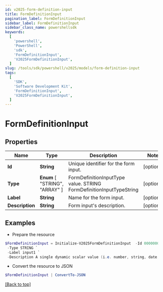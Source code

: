 ```yaml
---
id: v2025-form-definition-input
title: FormDefinitionInput
pagination_label: FormDefinitionInput
sidebar_label: FormDefinitionInput
sidebar_class_name: powershellsdk
keywords:
  [
    'powershell',
    'PowerShell',
    'sdk',
    'FormDefinitionInput',
    'V2025FormDefinitionInput',
  ]
slug: /tools/sdk/powershell/v2025/models/form-definition-input
tags:
  [
    'SDK',
    'Software Development Kit',
    'FormDefinitionInput',
    'V2025FormDefinitionInput',
  ]
---
```


# FormDefinitionInput

## Properties

| Name | Type | Description | Notes |
| --- | --- | --- | --- |
| **Id** | **String** | Unique identifier for the form input. | [optional] |
| **Type** | **Enum** [ "STRING", "ARRAY" ] | FormDefinitionInputType value. STRING FormDefinitionInputTypeString | [optional] |
| **Label** | **String** | Name for the form input. | [optional] |
| **Description** | **String** | Form input's description. | [optional] |

## Examples

- Prepare the resource

```powershell
$FormDefinitionInput = Initialize-V2025FormDefinitionInput  -Id 00000000-0000-0000-0000-000000000000 `
 -Type STRING `
 -Label input1 `
 -Description A single dynamic scalar value (i.e. number, string, date, etc.) that can be passed into the form for use in conditional logic
```

- Convert the resource to JSON

```powershell
$FormDefinitionInput | ConvertTo-JSON
```

[[Back to top]](#)
